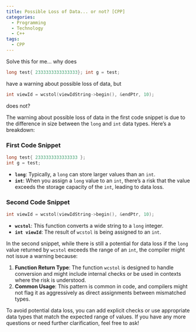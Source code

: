 ```yaml
---
title: Possible Loss of Data... or not? [CPP]
categories:
  - Programming
  - Technology
  - C++
tags:
  - CPP
---
```


Solve this for me... why does
```cpp
long test{ 2333333333333333}; int g = test; 
```
have a warning about possible loss of data, but
```cpp
int viewId = wcstol(viewIdString->begin(), &endPtr, 10);
```
does not?

The warning about possible loss of data in the first code snippet is due to the difference in size between the `long` and `int` data types. Here’s a breakdown:

### First Code Snippet

```cpp
long test{ 2333333333333333 };
int g = test;
```

- **`long`**: Typically, a `long` can store larger values than an `int`.
- **`int`**: When you assign a `long` value to an `int`, there’s a risk that the value exceeds the storage capacity of the `int`, leading to data loss.

### Second Code Snippet

```cpp
int viewId = wcstol(viewIdString->begin(), &endPtr, 10);
```

- **`wcstol`**: This function converts a wide string to a `long` integer.
- **`int viewId`**: The result of `wcstol` is being assigned to an `int`.

In the second snippet, while there is still a potential for data loss if the `long` value returned by `wcstol` exceeds the range of an `int`, the compiler might not issue a warning because:

1. **Function Return Type**: The function `wcstol` is designed to handle conversion and might include internal checks or be used in contexts where the risk is understood.
2. **Common Usage**: This pattern is common in code, and compilers might not flag it as aggressively as direct assignments between mismatched types.

To avoid potential data loss, you can add explicit checks or use appropriate data types that match the expected range of values. If you have any more questions or need further clarification, feel free to ask!